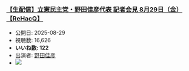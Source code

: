 ### [【生配信】立憲民主党・野田佳彦代表 記者会見 8月29日（金）【ReHacQ】](https://www.youtube.com/watch?v=VwX1nM9Uu7A)
-   公開日: 2025-08-29
-   視聴数: 16,626
-   **いいね数: 122**
-   出演者: [野田佳彦](/rehacq_fan/people/野田佳彦 "wikilink")
- [![](https://img.youtube.com/vi/VwX1nM9Uu7A/hqdefault.jpg)](https://www.youtube.com/watch?v=VwX1nM9Uu7A)

